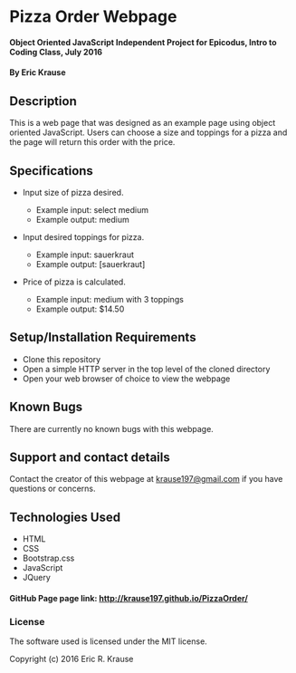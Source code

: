 # Pizza Order Webpage

#### Object Oriented JavaScript Independent Project for Epicodus, Intro to Coding Class, July 2016

#### By Eric Krause

## Description

This is a web page that was designed as an example page using object oriented JavaScript.  Users can choose a size and toppings for a pizza and the page will return this order with the price.   

## Specifications

* Input size of pizza desired.
  * Example input: select medium
  * Example output: medium

* Input desired toppings for pizza.
  * Example input: sauerkraut
  * Example output: [sauerkraut]

* Price of pizza is calculated.
  * Example input: medium with 3 toppings
  * Example output: $14.50


## Setup/Installation Requirements

* Clone this repository
* Open a simple HTTP server in the top level of the cloned directory
* Open your web browser of choice to view the webpage

## Known Bugs

There are currently no known bugs with this webpage.

## Support and contact details

Contact the creator of this webpage at krause197@gmail.com if you have questions or concerns.

## Technologies Used

* HTML
* CSS
* Bootstrap.css
* JavaScript
* JQuery

#### GitHub Page page link: http://krause197.github.io/PizzaOrder/

### License

The software used is licensed under the MIT license.

Copyright (c) 2016 Eric R. Krause
